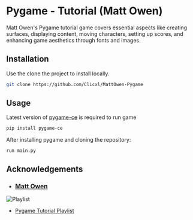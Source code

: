 # Pygame - Tutorial (Matt Owen)

Matt Owen's Pygame tutorial game covers essential aspects like creating surfaces, displaying content, moving characters, setting up scores, and enhancing game aesthetics through fonts and images.

## Installation

Use the clone the project to install locally.

```bash
git clone https://github.com/Clicxl/MattOwen-Pygame
```

## Usage

Latest version of [pygame-ce](www.pyga.me/) is required to run game
```bash
pip install pygame-ce
```

After installing pygame and cloning the repository:
```
run main.py 
```
## Acknowledgements

 - ### [Matt Owen](https://www.youtube.com/@mattowen1812)



![Playlist](https://i.ytimg.com/vi/a1NIscbsmKo/hqdefault.jpg?sqp=-oaymwEXCNACELwBSFryq4qpAwkIARUAAIhCGAE=&rs=AOn4CLCK0Ja4byaxDQeb1crsId7tc-uk3A)
- [Pygame Tutorial Playlist](https://www.youtube.com/playlist?list=PLLdd2IQ6qKU7OAOpVdaK304D_BGSOw3iW)

